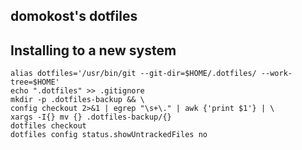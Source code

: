 ## domokost's dotfiles

## Installing to a new system

``` shell
alias dotfiles='/usr/bin/git --git-dir=$HOME/.dotfiles/ --work-tree=$HOME'
echo ".dotfiles" >> .gitignore
mkdir -p .dotfiles-backup && \
config checkout 2>&1 | egrep "\s+\." | awk {'print $1'} | \
xargs -I{} mv {} .dotfiles-backup/{}
dotfiles checkout
dotfiles config status.showUntrackedFiles no
```

